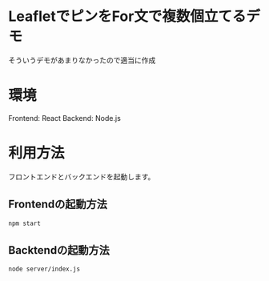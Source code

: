 # LeafletでピンをFor文で複数個立てるデモ
そういうデモがあまりなかったので適当に作成

# 環境
Frontend: React
Backend: Node.js

# 利用方法
フロントエンドとバックエンドを起動します。
## Frontendの起動方法
```bash
npm start
```
## Backtendの起動方法
```bash
node server/index.js
```